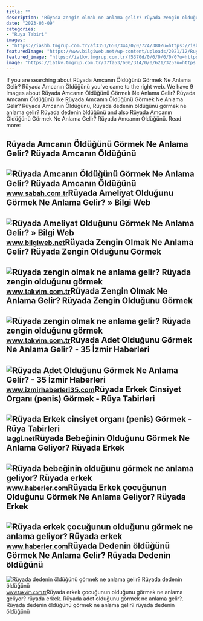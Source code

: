 ```yaml
---
title: ""
description: "Rüyada zengin olmak ne anlama gelir? rüyada zengin olduğunu görmek"
date: "2023-03-09"
categories:
- "Ruya Tabiri"
images:
- "https://iasbh.tmgrup.com.tr/af3351/650/344/0/0/724/380?u=https://isbh.tmgrup.com.tr/sbh/2022/06/30/ruyada-amcanin-oldugunu-gormek-ne-anlama-gelir-ruyada-amcanin-oldugunu-gormenin-anlami-1656580685288.jpg"
featuredImage: "https://www.bilgiweb.net/wp-content/uploads/2021/12/Ruyada-Ameliyat-Oldugunu-Gormek-Ne-Anlama-Gelir.jpg"
featured_image: "https://iatkv.tmgrup.com.tr/f5370d/0/0/0/0/0/0?u=https:%2f%2fitkv.tmgrup.com.tr%2f2022%2f06%2f22%2fruyada-zengin-olmak-ne-anlama-gelir-ruyada-zengin-oldugunu-gormek-hayirli-midir-ruyada-zengin-birini-gormek-ne-1655931103908.jpg&amp;mw=616"
image: "https://iatkv.tmgrup.com.tr/37fa53/600/314/0/0/621/325?u=https:%2f%2fitkv.tmgrup.com.tr%2falbum%2f2022%2f03%2f15%2fruyada-dedenin-oldugunu-gormek-ne-anlama-gelir-ruyada-dedenin-oldugunu-gormek-neye-isarettir-anlami-ve-yorumu-1647354030032.jpg"
---
```


If you are searching about Rüyada Amcanın Öldüğünü Görmek Ne Anlama Gelir? Rüyada Amcanın Öldüğünü you've came to the right web. We have 9 Images about Rüyada Amcanın Öldüğünü Görmek Ne Anlama Gelir? Rüyada Amcanın Öldüğünü like Rüyada Amcanın Öldüğünü Görmek Ne Anlama Gelir? Rüyada Amcanın Öldüğünü, Rüyada dedenin öldüğünü görmek ne anlama gelir? Rüyada dedenin öldüğünü and also Rüyada Amcanın Öldüğünü Görmek Ne Anlama Gelir? Rüyada Amcanın Öldüğünü. Read more:

Rüyada Amcanın Öldüğünü Görmek Ne Anlama Gelir? Rüyada Amcanın Öldüğünü
-----------------------------------------------------------------------

 ![Rüyada Amcanın Öldüğünü Görmek Ne Anlama Gelir? Rüyada Amcanın Öldüğünü](https://iasbh.tmgrup.com.tr/af3351/650/344/0/0/724/380?u=https://isbh.tmgrup.com.tr/sbh/2022/06/30/ruyada-amcanin-oldugunu-gormek-ne-anlama-gelir-ruyada-amcanin-oldugunu-gormenin-anlami-1656580685288.jpg) <small>www.sabah.com.tr</small>Rüyada Ameliyat Olduğunu Görmek Ne Anlama Gelir? » Bilgi Web
------------------------------------------------------------

 ![Rüyada Ameliyat Olduğunu Görmek Ne Anlama Gelir? » Bilgi Web](https://www.bilgiweb.net/wp-content/uploads/2021/12/Ruyada-Ameliyat-Oldugunu-Gormek-Ne-Anlama-Gelir.jpg) <small>www.bilgiweb.net</small>Rüyada Zengin Olmak Ne Anlama Gelir? Rüyada Zengin Olduğunu Görmek
------------------------------------------------------------------

 ![Rüyada zengin olmak ne anlama gelir? Rüyada zengin olduğunu görmek](https://iatkv.tmgrup.com.tr/f5370d/0/0/0/0/0/0?u=https:%2f%2fitkv.tmgrup.com.tr%2f2022%2f06%2f22%2fruyada-zengin-olmak-ne-anlama-gelir-ruyada-zengin-oldugunu-gormek-hayirli-midir-ruyada-zengin-birini-gormek-ne-1655931103908.jpg&mw=616) <small>www.takvim.com.tr</small>Rüyada Zengin Olmak Ne Anlama Gelir? Rüyada Zengin Olduğunu Görmek
------------------------------------------------------------------

 ![Rüyada zengin olmak ne anlama gelir? Rüyada zengin olduğunu görmek](https://iatkv.tmgrup.com.tr/987aee/0/0/0/0/0/0?u=https:%2f%2fitkv.tmgrup.com.tr%2f2022%2f06%2f22%2fruyada-zengin-olmak-ne-anlama-gelir-ruyada-zengin-oldugunu-gormek-hayirli-midir-ruyada-zengin-birini-gormek-ne-1655931126404.jpg&mw=616) <small>www.takvim.com.tr</small>Rüyada Adet Olduğunu Görmek Ne Anlama Gelir? - 35 İzmir Haberleri
-----------------------------------------------------------------

 ![Rüyada Adet Olduğunu Görmek Ne Anlama Gelir? - 35 İzmir Haberleri](https://www.izmirhaberleri35.com/wp-content/uploads/2021/07/ruyada-adet-oldugunu-gormek-ne-anlama-gelir.jpg) <small>www.izmirhaberleri35.com</small>Rüyada Erkek Cinsiyet Organı (penis) Görmek - Rüya Tabirleri
------------------------------------------------------------

 ![Rüyada Erkek cinsiyet organı (penis) Görmek - Rüya Tabirleri](https://laggi.net/wp-content/uploads/2021/02/Ruyada-Erkek-cinsiyet-organi-(penis)-Gormek-CaddeSekiz.jpg) <small>laggi.net</small>Rüyada Bebeğinin Olduğunu Görmek Ne Anlama Geliyor? Rüyada Erkek
----------------------------------------------------------------

 ![Rüyada bebeğinin olduğunu görmek ne anlama geliyor? Rüyada erkek](https://i.hbrcdn.com/haber/2022/10/17/ruyada-bebeginin-oldugunu-gormek-ne-anlama-15365823_7919_amp.jpg) <small>www.haberler.com</small>Rüyada Erkek çocuğunun Olduğunu Görmek Ne Anlama Geliyor? Rüyada Erkek
----------------------------------------------------------------------

 ![Rüyada erkek çocuğunun olduğunu görmek ne anlama geliyor? Rüyada erkek](https://i.hbrcdn.com/haber/2022/10/27/ruyada-erkek-cocugunun-oldugunu-gormek-ne-anlama-15388521_5641_amp.jpg) <small>www.haberler.com</small>Rüyada Dedenin öldüğünü Görmek Ne Anlama Gelir? Rüyada Dedenin öldüğünü
-----------------------------------------------------------------------

 ![Rüyada dedenin öldüğünü görmek ne anlama gelir? Rüyada dedenin öldüğünü](https://iatkv.tmgrup.com.tr/37fa53/600/314/0/0/621/325?u=https:%2f%2fitkv.tmgrup.com.tr%2falbum%2f2022%2f03%2f15%2fruyada-dedenin-oldugunu-gormek-ne-anlama-gelir-ruyada-dedenin-oldugunu-gormek-neye-isarettir-anlami-ve-yorumu-1647354030032.jpg) <small>www.takvim.com.tr</small>Rüyada erkek çocuğunun olduğunu görmek ne anlama geliyor? rüyada erkek. Rüyada adet olduğunu görmek ne anlama gelir?. Rüyada dedenin öldüğünü görmek ne anlama gelir? rüyada dedenin öldüğünü
